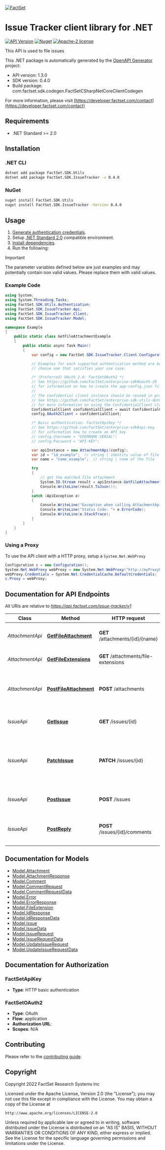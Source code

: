 [![FactSet](https://raw.githubusercontent.com/factset/enterprise-sdk/main/docs/images/factset-logo.svg)](https://www.factset.com)

# Issue Tracker client library for .NET

[![API Version](https://img.shields.io/badge/api-v1.3.0-blue)](https://developer.factset.com/api-catalog/issue-tracker-api)
[![Nuget](https://img.shields.io/nuget/v/FactSet.SDK.IssueTracker)](https://www.nuget.org/packages/FactSet.SDK.IssueTracker)
[![Apache-2 license](https://img.shields.io/badge/license-Apache2-brightgreen.svg)](https://www.apache.org/licenses/LICENSE-2.0)

This API is used to file issues

This .NET package is automatically generated by the [OpenAPI Generator](https://openapi-generator.tech) project:

- API version: 1.3.0
- SDK version: 0.4.0
- Build package: com.factset.sdk.codegen.FactSetCSharpNetCoreClientCodegen

For more information, please visit [https://developer.factset.com/contact](https://developer.factset.com/contact)

## Requirements

* .NET Standard >= 2.0

## Installation

### .NET CLI

```bash
dotnet add package FactSet.SDK.Utils
dotnet add package FactSet.SDK.IssueTracker -v 0.4.0
```

### NuGet

```bash
nuget install FactSet.SDK.Utils
nuget install FactSet.SDK.IssueTracker -Version 0.4.0
```

## Usage

1. [Generate authentication credentials](../../../../README.md#authentication).
2. Setup [.NET Standard 2.0](https://docs.microsoft.com/en-us/dotnet/standard/net-standard?tabs=net-standard-2-0) compatible environment.
3. [Install dependencies](#installation).
4. Run the following:

> [!IMPORTANT]
> The parameter variables defined below are just examples and may potentially contain non valid values. Please replace them with valid values.

### Example Code

```csharp
using System;
using System.Threading.Tasks;
using FactSet.SDK.Utils.Authentication;
using FactSet.SDK.IssueTracker.Api;
using FactSet.SDK.IssueTracker.Client;
using FactSet.SDK.IssueTracker.Model;

namespace Example
{
    public static class GetFileAttachmentExample
    {
        public static async Task Main()
        {
            var config = new FactSet.SDK.IssueTracker.Client.Configuration();

            // Examples for each supported authentication method are below,
            // choose one that satisfies your use case.

            /* (Preferred) OAuth 2.0: FactSetOAuth2 */
            // See https://github.com/FactSet/enterprise-sdk#oauth-20
            // for information on how to create the app-config.json file
            //
            // The confidential client instance should be reused in production environments.
            // See https://github.com/FactSet/enterprise-sdk-utils-dotnet#authentication
            // for more information on using the ConfidentialClient class
            ConfidentialClient confidentialClient = await ConfidentialClient.CreateAsync("/path/to/app-config.json");
            config.OAuth2Client = confidentialClient;

            /* Basic authentication: FactSetApiKey */
            // See https://github.com/FactSet/enterprise-sdk#api-key
            // for information how to create an API key
            // config.Username = "USERNAME-SERIAL";
            // config.Password = "API-KEY";

            var apiInstance = new AttachmentApi(config);
            var id = "id_example";  // string | identity value of file attachment
            var name = "name_example";  // string | name of the file

            try
            {
                // get the matched file attachment
                System.IO.Stream result = apiInstance.GetFileAttachment(id, name);
                Console.WriteLine(result.ToJson());
            }
            catch (ApiException e)
            {
                Console.WriteLine("Exception when calling AttachmentApi.GetFileAttachment: " + e.Message );
                Console.WriteLine("Status Code: "+ e.ErrorCode);
                Console.WriteLine(e.StackTrace);
            }
        }
    }
}
```

### Using a Proxy

To use the API client with a HTTP proxy, setup a `System.Net.WebProxy`

```csharp
Configuration c = new Configuration();
System.Net.WebProxy webProxy = new System.Net.WebProxy("http://myProxyUrl:80/");
webProxy.Credentials = System.Net.CredentialCache.DefaultCredentials;
c.Proxy = webProxy;
```

## Documentation for API Endpoints

All URIs are relative to *https://api.factset.com/issue-tracker/v1*

Class | Method | HTTP request | Description
------------ | ------------- | ------------- | -------------
*AttachmentApi* | [**GetFileAttachment**](https://github.com/FactSet/enterprise-sdk/tree/main/code/dotnet/IssueTracker/v1/docs/AttachmentApi.md#getfileattachment) | **GET** /attachments/{id}/{name} | get the matched file attachment
*AttachmentApi* | [**GetFileExtensions**](https://github.com/FactSet/enterprise-sdk/tree/main/code/dotnet/IssueTracker/v1/docs/AttachmentApi.md#getfileextensions) | **GET** /attachments/file-extensions | Allowed file types GET endpoint
*AttachmentApi* | [**PostFileAttachment**](https://github.com/FactSet/enterprise-sdk/tree/main/code/dotnet/IssueTracker/v1/docs/AttachmentApi.md#postfileattachment) | **POST** /attachments | Post file attachment to Issue Tracker Issue or comment
*IssueApi* | [**GetIssue**](https://github.com/FactSet/enterprise-sdk/tree/main/code/dotnet/IssueTracker/v1/docs/IssueApi.md#getissue) | **GET** /issues/{id} | Get the matched issue details
*IssueApi* | [**PatchIssue**](https://github.com/FactSet/enterprise-sdk/tree/main/code/dotnet/IssueTracker/v1/docs/IssueApi.md#patchissue) | **PATCH** /issues/{id} | Update severity and subject of issue or productId and categoryId of issue
*IssueApi* | [**PostIssue**](https://github.com/FactSet/enterprise-sdk/tree/main/code/dotnet/IssueTracker/v1/docs/IssueApi.md#postissue) | **POST** /issues | Creates a Issue Tracker issue
*IssueApi* | [**PostReply**](https://github.com/FactSet/enterprise-sdk/tree/main/code/dotnet/IssueTracker/v1/docs/IssueApi.md#postreply) | **POST** /issues/{id}/comments | post comment to Issue Tracker issue


## Documentation for Models

 - [Model.Attachment](https://github.com/FactSet/enterprise-sdk/tree/main/code/dotnet/IssueTracker/v1/docs/Attachment.md)
 - [Model.AttachmentResponse](https://github.com/FactSet/enterprise-sdk/tree/main/code/dotnet/IssueTracker/v1/docs/AttachmentResponse.md)
 - [Model.Comment](https://github.com/FactSet/enterprise-sdk/tree/main/code/dotnet/IssueTracker/v1/docs/Comment.md)
 - [Model.CommentRequest](https://github.com/FactSet/enterprise-sdk/tree/main/code/dotnet/IssueTracker/v1/docs/CommentRequest.md)
 - [Model.CommentRequestData](https://github.com/FactSet/enterprise-sdk/tree/main/code/dotnet/IssueTracker/v1/docs/CommentRequestData.md)
 - [Model.Error](https://github.com/FactSet/enterprise-sdk/tree/main/code/dotnet/IssueTracker/v1/docs/Error.md)
 - [Model.ErrorResponse](https://github.com/FactSet/enterprise-sdk/tree/main/code/dotnet/IssueTracker/v1/docs/ErrorResponse.md)
 - [Model.FileExtension](https://github.com/FactSet/enterprise-sdk/tree/main/code/dotnet/IssueTracker/v1/docs/FileExtension.md)
 - [Model.IdResponse](https://github.com/FactSet/enterprise-sdk/tree/main/code/dotnet/IssueTracker/v1/docs/IdResponse.md)
 - [Model.IdResponseData](https://github.com/FactSet/enterprise-sdk/tree/main/code/dotnet/IssueTracker/v1/docs/IdResponseData.md)
 - [Model.Issue](https://github.com/FactSet/enterprise-sdk/tree/main/code/dotnet/IssueTracker/v1/docs/Issue.md)
 - [Model.IssueData](https://github.com/FactSet/enterprise-sdk/tree/main/code/dotnet/IssueTracker/v1/docs/IssueData.md)
 - [Model.IssueRequest](https://github.com/FactSet/enterprise-sdk/tree/main/code/dotnet/IssueTracker/v1/docs/IssueRequest.md)
 - [Model.IssueRequestData](https://github.com/FactSet/enterprise-sdk/tree/main/code/dotnet/IssueTracker/v1/docs/IssueRequestData.md)
 - [Model.UpdateIssueRequest](https://github.com/FactSet/enterprise-sdk/tree/main/code/dotnet/IssueTracker/v1/docs/UpdateIssueRequest.md)
 - [Model.UpdateIssueRequestData](https://github.com/FactSet/enterprise-sdk/tree/main/code/dotnet/IssueTracker/v1/docs/UpdateIssueRequestData.md)


## Documentation for Authorization


### FactSetApiKey

- **Type**: HTTP basic authentication


### FactSetOAuth2

- **Type**: OAuth
- **Flow**: application
- **Authorization URL**: 
- **Scopes**: N/A


## Contributing

Please refer to the [contributing guide](../../../../CONTRIBUTING.md).

## Copyright

Copyright 2022 FactSet Research Systems Inc

Licensed under the Apache License, Version 2.0 (the "License");
you may not use this file except in compliance with the License.
You may obtain a copy of the License at

    http://www.apache.org/licenses/LICENSE-2.0

Unless required by applicable law or agreed to in writing, software
distributed under the License is distributed on an "AS IS" BASIS,
WITHOUT WARRANTIES OR CONDITIONS OF ANY KIND, either express or implied.
See the License for the specific language governing permissions and
limitations under the License.
